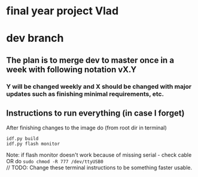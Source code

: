 # final year project Vlad
# dev branch
## The plan is to merge dev to master once in a week with following notation vX.Y
### Y will be changed weekly and X should be changed with major updates such as finishing minimal requirements, etc.

## Instructions to run everything (in case I forget)
After finishing changes to the image do (from root dir in terminal)
``` 
idf.py build 
idf.py flash monitor
```
Note: if flash monitor doesn't work because of missing serial - check cable OR do `sudo chmod -R 777 /dev/ttyUSB0` \
// TODO: Change these terminal instructions to be something faster usable.
